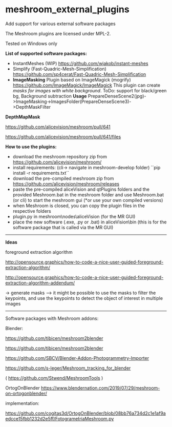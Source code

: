 # meshroom_external_plugins
Add support for various external software packages

The Meshroom plugins are licensed under MPL-2.

Tested on Windows only

**List of supported software packages:**

- InstantMeshes (WIP) https://github.com/wjakob/instant-meshes
- Simplify (Fast-Quadric-Mesh-Simplification) https://github.com/sp4cerat/Fast-Quadric-Mesh-Simplification
- **ImageMasking** Plugin based on ImageMagick (mogrify) https://github.com/ImageMagick/ImageMagick
  This plugin can create *masks for images with white background*. ToDo: support for black/green bg, Background subtraction
  **Usage** PrepareDenseScene2(jpg)->ImageMasking->ImagesFolder(PrepareDenseScene3)->DepthMaskFilter

**DepthMapMask**

https://github.com/alicevision/meshroom/pull/641

https://github.com/alicevision/meshroom/pull/641/files

**How to use the plugins:**

- download the meshroom repository zip from https://github.com/alicevision/meshroom/
- install requirements: (cli-> navigate in meshroom-develop folder) ´´pip install -r requirements.txt´´
- download the pre-compiled meshroom zip from https://github.com/alicevision/meshroom/releases
- paste the pre-compiled aliceVision and qtPlugins folders and the provided Meshroom.bat in the meshroom folder and use Meshroom.bat (or cli) to start the meshroom gui (*or use your own compiled versions)
- when Meshroom is closed, you can copy the plugin files in the respective folders
- plugin.py in meshroom\nodes\aliceVision (for the MR GUI)
- place the new software (.exe, .py or .bat) in aliceVision\bin (this is for the software package that is called via the MR GUI)



----
**Ideas**

foreground extraction algorithm

http://opensource.graphics/how-to-code-a-nice-user-guided-foreground-extraction-algorithm/

http://opensource.graphics/how-to-code-a-nice-user-guided-foreground-extraction-algorithm-addendum/

-> generate masks
--> it might be possible to use the masks to filter the keypoints, and use the keypoints to detect the object of interest in multiple images


----

Software packages with Meshroom addons:

Blender:

https://github.com/tibicen/meshroom2blender

https://github.com/tibicen/meshroom2blender

https://github.com/SBCV/Blender-Addon-Photogrammetry-Importer

https://github.com/s-leger/Meshroom_tracking_for_blender

( https://github.com/Stwend/MeshroomTools )

OrtogOnBlender
https://www.blendernation.com/2019/07/29/meshroom-on-ortogonblender/

implementation:

https://github.com/cogitas3d/OrtogOnBlender/blob/08bb76a734d2c1e1af9aedcce15fbb1232d2e5ff/FotogrametriaMeshroom.py


